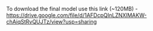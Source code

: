 To download the final model use this link (~120MB) - https://drive.google.com/file/d/1AFDcpQInLZNXlMAKW-chAiqStRvQUJTz/view?usp=sharing

